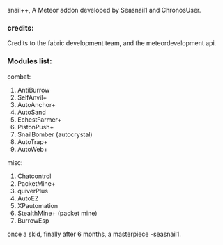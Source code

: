 snail++, A Meteor addon developed by Seasnail1 and ChronosUser.



### credits:
Credits to the fabric development team, and the meteordevelopment api.

### Modules list:

combat:
1. AntiBurrow
2. SelfAnvil+
3. AutoAnchor+
4. AutoSand
5. EchestFarmer+
6. PistonPush+
7. SnailBomber (autocrystal)
8. AutoTrap+
9. AutoWeb+

misc:
1. Chatcontrol
2. PacketMine+
3. quiverPlus
4. AutoEZ
5. XPautomation
6. StealthMine+ (packet mine)
7. BurrowEsp

once a skid, finally after 6 months, a masterpiece  -seasnail1.

